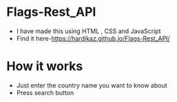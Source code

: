 # Flags-Rest_API
- I have made this using HTML , CSS and JavaScript
- Find it here-https://hardikaz.github.io/Flags-Rest_API/

# How it works
- Just enter the country name you want to know about
- Press search button
